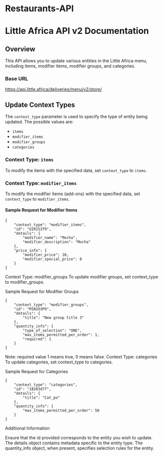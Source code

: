 # Restaurants-API

# Little Africa API v2 Documentation

## Overview

This API allows you to update various entities in the Little Africa menu, including items, modifier items, modifier groups, and categories.

### Base URL

https://api.little.africa/deliveries/menu/v2/store/

## Update Context Types

The `context_type` parameter is used to specify the type of entity being updated. The possible values are:

- `items`
- `modifier_items`
- `modifier_groups`
- `categories`

### Context Type: `items`

To modify the items with the specified data, set `context_type` to `items`.

### Context Type: `modifier_items`

To modify the modifier items (add-ons) with the specified data, set `context_type` to `modifier_items`.

#### Sample Request for Modifier Items

```
{
    "context_type": "modifier_items",
    "id": "Q1R2S3T9",
    "details": {
        "modifier_name": "Mocha",
        "modifier_description": "Mocha"
    },
    "price_info": {
        "modifier_price": 10,
        "modifier_special_price": 0
    }
}
```
Context Type: modifier_groups
To update modifier groups, set context_type to modifier_groups.

Sample Request for Modifier Groups
```
{
    "context_type": "modifier_groups",
    "id": "M1N2O3P9",
    "details": {
        "title": "New group title 3"
    },
    "quantity_info": {
        "type_of_selection": "ONE",
        "max_items_permitted_per_order": 1,
        "required": 1
    }
}
```

Note: required value 1 means true, 0 means false.
Context Type: categories
To update categories, set context_type to categories.

Sample Request for Categories


```
{
    "context_type": "categories",
    "id": "18203d77",
    "details": {
        "title": "Cat_po"
    },
    "quantity_info": {
        "max_items_permitted_per_order": 50
    }
}

```


Additional Information

Ensure that the id provided corresponds to the entity you wish to update.
The details object contains metadata specific to the entity type.
The quantity_info object, when present, specifies selection rules for the entity.




